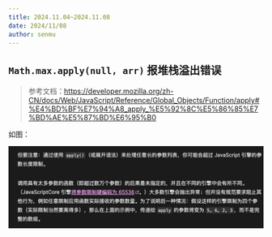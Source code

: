 ```yaml
---
title: 2024.11.04~2024.11.08
date: 2024/11/08
author: senmu
---
```


## `Math.max.apply(null, arr)` 报堆栈溢出错误

> 参考文档：https://developer.mozilla.org/zh-CN/docs/Web/JavaScript/Reference/Global_Objects/Function/apply#%E4%BD%BF%E7%94%A8_apply_%E5%92%8C%E5%86%85%E7%BD%AE%E5%87%BD%E6%95%B0

如图：

![applyError](/applyError.jpg)

